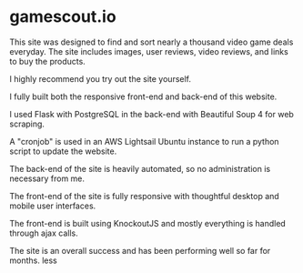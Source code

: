 # gamescout.io
This site was designed to find and sort nearly a thousand video game deals everyday. The site includes images, user reviews, video reviews, and links to buy the products.

I highly recommend you try out the site yourself.

I fully built both the responsive front-end and back-end of this website. 

I used Flask with PostgreSQL in the back-end with Beautiful Soup 4 for web scraping.

A "cronjob" is used in an AWS Lightsail Ubuntu instance to run a python script to update the website.

The back-end of the site is heavily automated, so no administration is necessary from me. 

The front-end of the site is fully responsive with thoughtful desktop and mobile user interfaces.

The front-end is built using KnockoutJS and mostly everything is handled through ajax calls.

The site is an overall success and has been performing well so far for months. less

